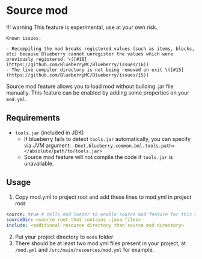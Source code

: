 # Source mod

!!! warning
    This feature is experimental, use at your own risk.

    Known issues:

    - Recompiling the mod breaks registered values (such as items, blocks, etc) because Blueberry cannot unregister the values which were previously registered. \([#16](https://github.com/BlueberryMC/Blueberry/issues/16))
    - The live compiler directory is not being removed on exit \([#15](https://github.com/BlueberryMC/Blueberry/issues/15))

Source mod feature allows you to load mod without building .jar file manually.
This feature can be enabled by adding some properties on your `mod.yml`.

## Requirements
- `tools.jar` (included in JDK)
    - If blueberry fails to detect `tools.jar` automatically, you can specify via JVM argument:
      `-Dnet.blueberry.common.bml.tools.path=</absolute/path/to/tools.jar>`
    - Source mod feature will not compile the code if `tools.jar` is unavailable.

## Usage
1. Copy mod.yml to project root and add these lines to mod.yml in project root
  ```yaml title="mod.yml"
  source: true # tells mod loader to enable source mod feature for this mod
  sourceDir: <source root that contains .java files>
  include: <additional resource directory than source mod directory>
  ```
2. Put your project directory to `mods` folder
3. There should be at least two mod.yml files present in your project, at `/mod.yml` and `/src/main/resources/mod.yml` for example.
